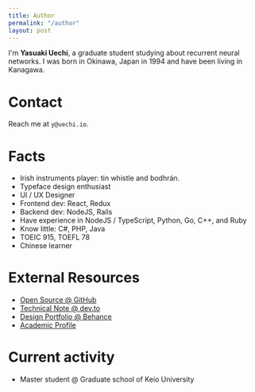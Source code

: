 ```yaml
---
title: Author
permalink: "/author"
layout: post
---
```


I'm **Yasuaki Uechi**, a graduate student studying about recurrent neural networks. I was born in Okinawa, Japan in 1994 and have been living in Kanagawa.

# Contact

Reach me at `y@uechi.io`.

# Facts

- Irish instruments player: tin whistle and bodhrán.
- Typeface design enthusiast
- UI / UX Designer
- Frontend dev: React, Redux
- Backend dev: NodeJS, Rails
- Have experience in NodeJS / TypeScript, Python, Go, C++, and Ruby
- Know little: C#, PHP, Java 
- TOEIC 915, TOEFL 78
- Chinese learner

# External Resources

- [Open Source @ GitHub](https://github.com/uetchy)
- [Technical Note @ dev.to](https://dev.to/uetchy)
- [Design Portfolio @ Behance](https://www.behance.net/uechi)
- [Academic Profile](https://web.sfc.keio.ac.jp/~uechi/)

# Current activity

- Master student @ Graduate school of Keio University
